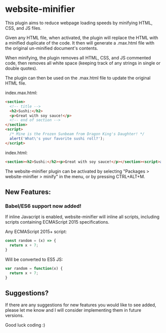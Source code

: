 # website-minifier

This plugin aims to reduce webpage loading speeds by minifying HTML, CSS, and JS files.

Given any HTML file, when activated, the plugin will replace the HTML with
a minified duplicate of the code. It then will generate a .max.html file with
the original un-minified document's contents.

When minifying, the plugin removes all HTML, CSS, and JS commented code, then
removes all white space (keeping track of any strings in single or double quotes).

The plugin can then be used on the .max.html file to update the original HTML file.

index.max.html:
```html
<section>
  <!-- title -->
  <h2>Sushi:</h2>
  <p>Great with soy sauce!</p>
  <!-- end of section -->
</section>
<script>
  /* Mine is the Frozen Sunbeam from Dragon King's Daughter! */
  alert('What\'s your favorite sushi roll?');
</script>
```

index.html:
```html
<section><h2>Sushi:</h2><p>Great with soy sauce!</p></section><script>alert('What\'s your favorite sushi roll?');</script>
```

The website-minifier plugin can be activated by selecting
"Packages > website-minifier > minify" in the menu, or by pressing CTRL+ALT+M.

## New Features:

### Babel/ES6 support now added!
If inline Javacript is enabled, website-minifier will inline all scripts,
including scripts containing ECMAScript 2015 specifications.

Any ECMAScript 2015+ script:
```javascript
const random = (x) => {
  return x + 7;
}
```
Will be converted to ES5 JS:
```javascript
var random = function(x) {
  return x + 7;
}
```

## Suggestions?

If there are any suggestions for new features you would like to see added,
please let me know and I will consider implementing them in future versions.

Good luck coding :)
